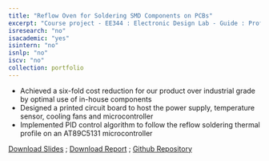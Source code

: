 ```yaml
---
title: "Reflow Oven for Soldering SMD Components on PCBs"
excerpt: "Course project - EE344 : Electronic Design Lab - Guide : Prof. Siddharth Tallur - Best Project Award"
isresearch: "no"
isacademic: "yes"
isintern: "no"
isnlp: "no"
iscv: "no"
collection: portfolio
---
```


* Achieved a six-fold cost reduction for our product over industrial grade by optimal use of in-house components
* Designed a printed circuit board to host the power supply, temperature sensor, cooling fans and microcontroller
* Implemented PID control algorithm to follow the reflow soldering thermal profile on an AT89C5131 microcontroller


[Download Slides](http://amparulekar.github.io/files/EDL_PPT.pdf) ; [Download Report](http://amparulekar.github.io/files/EDL_FINAL.pdf) ; [Github Repository](https://github.com/Amparulekar/Electronic-Design-Reflow-Oven-for-Soldering-PCBs)
